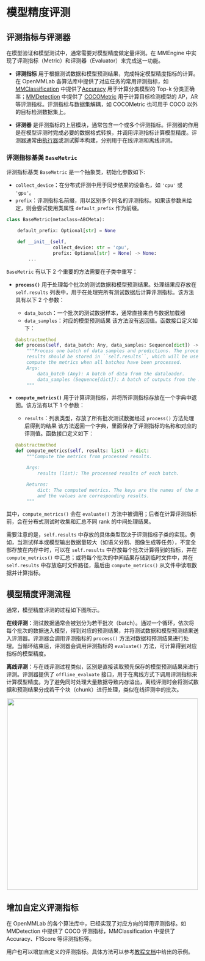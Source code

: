 # 模型精度评测

## 评测指标与评测器

在模型验证和模型测试中，通常需要对模型精度做定量评测。在 MMEngine 中实现了评测指标（Metric）和评测器（Evaluator）来完成这一功能。

- **评测指标** 用于根据测试数据和模型预测结果，完成特定模型精度指标的计算。在 OpenMMLab 各算法库中提供了对应任务的常用评测指标，如 [MMClassification](https://github.com/open-mmlab/mmclassification) 中提供了[Accuracy](https://mmclassification.readthedocs.io/en/1.x/api/generated/mmcls.evaluation.Accuracy.html#mmcls.evaluation.Accuracy) 用于计算分类模型的 Top-k 分类正确率；[MMDetection](https://github.com/open-mmlab/mmdetection) 中提供了 [COCOMetric](https://github.com/open-mmlab/mmdetection/blob/3.x/mmdet/evaluation/metrics/coco_metric.py) 用于计算目标检测模型的 AP，AR 等评测指标。评测指标与数据集解耦，如 COCOMetric 也可用于 COCO 以外的目标检测数据集上。

- **评测器** 是评测指标的上层模块，通常包含一个或多个评测指标。评测器的作用是在模型评测时完成必要的数据格式转换，并调用评测指标计算模型精度。评测器通常由[执行器](../tutorials/runner.md)或测试脚本构建，分别用于在线评测和离线评测。

### 评测指标基类 `BaseMetric`

评测指标基类 `BaseMetric` 是一个抽象类，初始化参数如下:

- `collect_device`：在分布式评测中用于同步结果的设备名，如 `'cpu'` 或 `'gpu'`。
- `prefix`：评测指标名前缀，用以区别多个同名的评测指标。如果该参数未给定，则会尝试使用类属性 `default_prefix` 作为前缀。

```python
class BaseMetric(metaclass=ABCMeta):

    default_prefix: Optional[str] = None

    def __init__(self,
                 collect_device: str = 'cpu',
                 prefix: Optional[str] = None) -> None:
        ...
```

`BaseMetric` 有以下 2 个重要的方法需要在子类中重写：

- **`process()`** 用于处理每个批次的测试数据和模型预测结果。处理结果应存放在 `self.results` 列表中，用于在处理完所有测试数据后计算评测指标。该方法具有以下 2 个参数：

  - `data_batch`：一个批次的测试数据样本，通常直接来自与数据加载器
  - `data_samples`：对应的模型预测结果
    该方法没有返回值。函数接口定义如下：

  ```python
  @abstractmethod
  def process(self, data_batch: Any, data_samples: Sequence[dict]) -> None:
      """Process one batch of data samples and predictions. The processed
      results should be stored in ``self.results``, which will be used to
      compute the metrics when all batches have been processed.
      Args:
          data_batch (Any): A batch of data from the dataloader.
          data_samples (Sequence[dict]): A batch of outputs from the model.
      """
  ```

- **`compute_metrics()`** 用于计算评测指标，并将所评测指标存放在一个字典中返回。该方法有以下 1 个参数：

  - `results`：列表类型，存放了所有批次测试数据经过 `process()` 方法处理后得到的结果
    该方法返回一个字典，里面保存了评测指标的名称和对应的评测值。函数接口定义如下：

  ```python
  @abstractmethod
  def compute_metrics(self, results: list) -> dict:
      """Compute the metrics from processed results.

      Args:
          results (list): The processed results of each batch.

      Returns:
          dict: The computed metrics. The keys are the names of the metrics,
          and the values are corresponding results.
      """
  ```

其中，`compute_metrics()` 会在 `evaluate()` 方法中被调用；后者在计算评测指标前，会在分布式测试时收集和汇总不同 rank 的中间处理结果。

需要注意的是，`self.results` 中存放的具体类型取决于评测指标子类的实现。例如，当测试样本或模型输出数据量较大（如语义分割、图像生成等任务），不宜全部存放在内存中时，可以在 `self.results` 中存放每个批次计算得到的指标，并在 `compute_metrics()` 中汇总；或将每个批次的中间结果存储到临时文件中，并在 `self.results` 中存放临时文件路径，最后由 `compute_metrics()` 从文件中读取数据并计算指标。

## 模型精度评测流程

通常，模型精度评测的过程如下图所示。

**在线评测**：测试数据通常会被划分为若干批次（batch）。通过一个循环，依次将每个批次的数据送入模型，得到对应的预测结果，并将测试数据和模型预测结果送入评测器。评测器会调用评测指标的 `process()` 方法对数据和预测结果进行处理。当循环结束后，评测器会调用评测指标的 `evaluate()` 方法，可计算得到对应指标的模型精度。

**离线评测**：与在线评测过程类似，区别是直接读取预先保存的模型预测结果来进行评测。评测器提供了 `offline_evaluate` 接口，用于在离线方式下调用评测指标来计算模型精度。为了避免同时处理大量数据导致内存溢出，离线评测时会将测试数据和预测结果分成若干个块（chunk）进行处理，类似在线评测中的批次。

<div align="center">
    <img src="https://user-images.githubusercontent.com/15977946/187579113-279f097c-3530-40c4-9cd3-1bb0ce2fa452.png" width="500"/>
</div>

## 增加自定义评测指标

在 OpenMMLab 的各个算法库中，已经实现了对应方向的常用评测指标。如 MMDetection 中提供了 COCO 评测指标，MMClassification 中提供了 Accuracy、F1Score 等评测指标等。

用户也可以增加自定义的评测指标。具体方法可以参考[教程文档](../tutorials/evaluation.md#自定义评测指标)中给出的示例。
